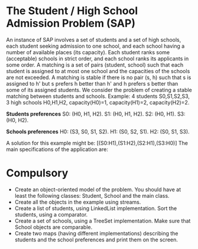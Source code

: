 # The Student / High School Admission Problem (SAP)
An instance of SAP involves a set of students and a set of high schools, each student seeking admission to one school, and each school having a number of available places (its capacity). Each student ranks some (acceptable) schools in strict order, and each school ranks its applicants in some order. A matching is a set of pairs (student, school) such that each student is assigned to at most one school and the capacities of the schools are not exceeded. A matching is stable if there is no pair (s, h) such that s is assigned to h' but s prefers h better than h' and h prefers s better than some of its assigned students. We consider the problem of creating a stable matching between students and schools.
Example: 4 students S0,S1,S2,S3, 3 high schools H0,H1,H2, capacity(H0)=1, capacity(H1)=2, capacity(H2)=2.

**Students preferences**
S0: (H0, H1, H2).
S1: (H0, H1, H2).
S2: (H0, H1).
S3: (H0, H2).

**Schools preferences**
H0: (S3, S0, S1, S2).
H1: (S0, S2, S1).
H2: (S0, S1, S3).

A solution for this example might be: [(S0:H1),(S1:H2),(S2:H1),(S3:H0)]
The main specifications of the application are:
# Compulsory

- Create an object-oriented model of the problem. You should have at least the following classes: Student, School and the main class.
- Create all the objects in the example using streams.
- Create a list of students, using LinkedList implementation. Sort the students, using a comparator.
- Create a set of schools, using a TreeSet implementation. Make sure that School objects are comparable.
- Create two maps (having different implementations) describing the students and the school preferences and print them on the screen.
